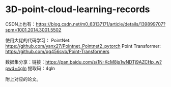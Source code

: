 # 3D-point-cloud-learning-records

CSDN上也有：https://blog.csdn.net/m0_63137171/article/details/139899707?spm=1001.2014.3001.5502

使用大佬的代码学习：
PointNet: https://github.com/yanx27/Pointnet_Pointnet2_pytorch
Point Transformer: https://github.com/qq456cvb/Point-Transformers

数据集分享：链接：https://pan.baidu.com/s/1N-KcM8js1wNDTj9AZCHp_w?pwd=4gln 提取码：4gln 

附上对应的论文。
